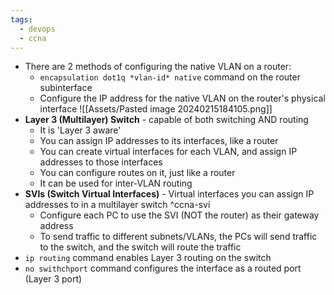 ```yaml
---
tags:
  - devops
  - ccna
---
```

- There are 2 methods of configuring the native VLAN on a router:
	- `encapsulation dot1q *vlan-id* native` command on the router subinterface
	- Configure the IP address for the native VLAN on the router's physical interface
![[Assets/Pasted image 20240215184105.png]]
- **Layer 3 (Multilayer) Switch** - capable of both switching AND routing
	- It is 'Layer 3 aware'
	- You can assign IP addresses to its interfaces, like a router
	- You can create virtual interfaces for each VLAN, and assign IP addresses to those interfaces
	- You can configure routes on it, just like a router
	- It can be used for inter-VLAN routing
- **SVIs (Switch Virtual Interfaces)** - Virtual interfaces you can assign IP addresses to in a multilayer switch ^ccna-svi
	- Configure each PC to use the SVI (NOT the router) as their gateway address
	- To send traffic  to different subnets/VLANs, the PCs will send traffic to the switch, and the switch will route the traffic
- `ip routing` command enables Layer 3 routing on the switch
- `no swithchport` command configures the interface as a routed port (Layer 3 port)